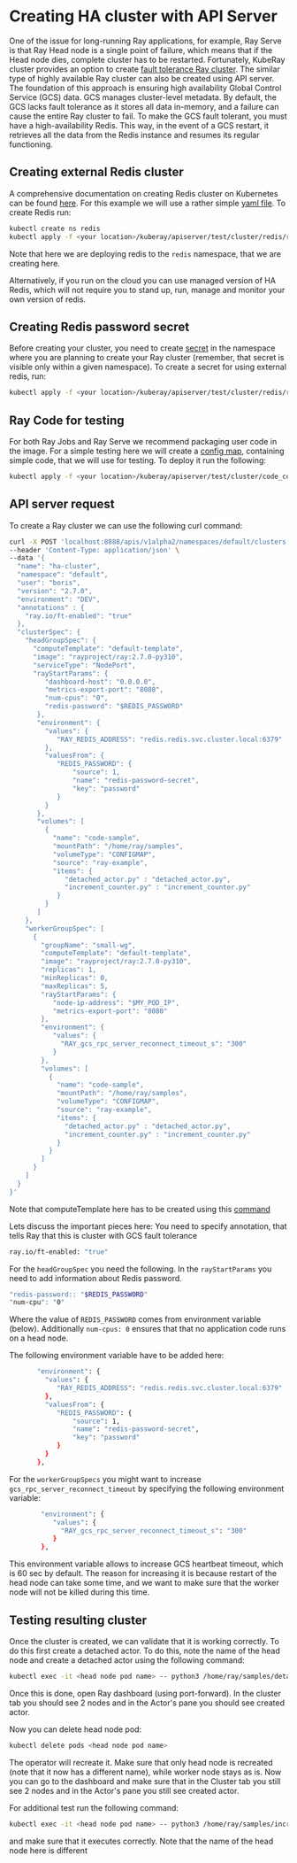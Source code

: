 # Creating HA cluster with API Server

One of the issue for long-running Ray applications, for example, Ray Serve is that Ray Head node is a single
point of failure, which means that if the Head node dies, complete cluster has to be restarted. Fortunately,
KubeRay cluster provides an option to create
[fault tolerance Ray cluster](https://docs.ray.io/en/master/cluster/kubernetes/user-guides/kuberay-gcs-ft.html).
The similar type of highly available Ray cluster can also be created using API server. The foundation of this
approach is ensuring high availability Global Control Service (GCS) data. GCS manages cluster-level
metadata. By default, the GCS lacks fault tolerance as it stores all data in-memory, and a failure can cause the
entire Ray cluster to fail. To make the GCS fault tolerant, you must have a high-availability Redis. This way,
in the event of a GCS restart, it retrieves all the data from the Redis instance and resumes its regular
functioning.

## Creating external Redis cluster

A comprehensive documentation on creating Redis cluster on Kubernetes can be found
[here]( https://www.dragonflydb.io/guides/redis-kubernetes). For this example we will use a rather simple
[yaml file](test/cluster/redis/redis.yaml). To create Redis run:

```sh
kubectl create ns redis
kubectl apply -f <your location>/kuberay/apiserver/test/cluster/redis/redis.yaml -n redis
```

Note that here we are deploying redis to the `redis` namespace, that we are creating here.

Alternatively, if you run on the cloud you can use managed version of HA Redis, which will not require
you to stand up, run, manage and monitor your own version of redis.

## Creating Redis password secret

Before creating your cluster, you need to create [secret](test/cluster/redis/redis_passwrd.yaml) in the
namespace where you are planning to create your Ray cluster (remember, that secret is visible only within a given
namespace). To create a secret for using external redis, run:

```sh
kubectl apply -f <your location>/kuberay/apiserver/test/cluster/redis/redis_passwrd.yaml
```

## Ray Code for testing

For both Ray Jobs and Ray Serve we recommend packaging user code in the image. For a simple testing here
we will create a [config map](test/cluster/code_configmap.yaml), containing simple code, that we will use for
testing. To deploy it run the following:

```sh
kubectl apply -f <your location>/kuberay/apiserver/test/cluster/code_configmap.yaml
```

## API server request

To create a Ray cluster we can use the following curl command:

```sh
curl -X POST 'localhost:8888/apis/v1alpha2/namespaces/default/clusters' \
--header 'Content-Type: application/json' \
--data '{
  "name": "ha-cluster",
  "namespace": "default",
  "user": "boris",
  "version": "2.7.0",
  "environment": "DEV",
  "annotations" : {
    "ray.io/ft-enabled": "true"
  },
  "clusterSpec": {
    "headGroupSpec": {
      "computeTemplate": "default-template",
      "image": "rayproject/ray:2.7.0-py310",
      "serviceType": "NodePort",
      "rayStartParams": {
         "dashboard-host": "0.0.0.0",
         "metrics-export-port": "8080",
         "num-cpus": "0",
         "redis-password": "$REDIS_PASSWORD"
       },
       "environment": {
         "values": {
            "RAY_REDIS_ADDRESS": "redis.redis.svc.cluster.local:6379"
         },
         "valuesFrom": {
            "REDIS_PASSWORD": {
                "source": 1,
                "name": "redis-password-secret",
                "key": "password"
            }
         }
       },
       "volumes": [
         {
           "name": "code-sample",
           "mountPath": "/home/ray/samples",
           "volumeType": "CONFIGMAP",
           "source": "ray-example",
           "items": {
              "detached_actor.py" : "detached_actor.py",
              "increment_counter.py" : "increment_counter.py"
            }
         }
       ]
    },
    "workerGroupSpec": [
      {
        "groupName": "small-wg",
        "computeTemplate": "default-template",
        "image": "rayproject/ray:2.7.0-py310",
        "replicas": 1,
        "minReplicas": 0,
        "maxReplicas": 5,
        "rayStartParams": {
           "node-ip-address": "$MY_POD_IP",
           "metrics-export-port": "8080"
        },
        "environment": {
           "values": {
             "RAY_gcs_rpc_server_reconnect_timeout_s": "300"
           } 
        },
        "volumes": [
          {
            "name": "code-sample",
            "mountPath": "/home/ray/samples",
            "volumeType": "CONFIGMAP",
            "source": "ray-example",
            "items": {
              "detached_actor.py" : "detached_actor.py",
              "increment_counter.py" : "increment_counter.py"
            }
          }
        ]
      }
    ]
  }
}'  
```

Note that computeTemplate here has to be created using this [command](test/cluster//template/simple)

Lets discuss the important pieces here:
You need to specify annotation, that tells Ray that this is cluster with GCS fault tolerance

```sh
ray.io/ft-enabled: "true" 
```

For the `headGroupSpec` you need the following. In the `rayStartParams` you need to add information about Redis
password.

```sh
"redis-password:: "$REDIS_PASSWORD"
"num-cpu": "0"
```

Where the value of `REDIS_PASSWORD` comes from environment variable (below). Additionally `num-cpus: 0` ensures 
that that no application code runs on a head node.

The following environment variable have to be added here:

```sh
       "environment": {
         "values": {
            "RAY_REDIS_ADDRESS": "redis.redis.svc.cluster.local:6379"
         },
         "valuesFrom": {
            "REDIS_PASSWORD": {
                "source": 1,
                "name": "redis-password-secret",
                "key": "password"
            }
         }
       },
```

For the `workerGroupSpecs` you might want to increase `gcs_rpc_server_reconnect_timeout` by specifying the following
environment variable:

```sh
        "environment": {
           "values": {
             "RAY_gcs_rpc_server_reconnect_timeout_s": "300"
           } 
        },
```

This environment variable allows to increase GCS heartbeat timeout, which is 60 sec by default. The reason for
increasing it is because restart of the head node can take some time, and we want to make sure that the worker node
will not be killed during this time.

## Testing resulting cluster

Once the cluster is created, we can validate that it is working correctly. To do this first create a detached actor.
To do this, note the name of the head node and create a detached actor using the following command:

```sh
kubectl exec -it <head node pod name> -- python3 /home/ray/samples/detached_actor.py
```

Once this is done, open Ray dashboard (using port-forward). In the cluster tab you should see 2 nodes and in the
Actor's pane you should see created actor.

Now you can delete head node pod:

```sh
kubectl delete pods <head node pod name>
```

The operator will recreate it. Make sure that only head node is recreated (note that it now has a different name),
while worker node stays as is. Now you can go to the dashboard and make sure that in the Cluster tab you still see
2 nodes and in the Actor's pane you still see created actor.

For additional test run the following command:

```sh
kubectl exec -it <head node pod name> -- python3 /home/ray/samples/increment_counter.py
```

and make sure that it executes correctly. Note that the name of the head node here is different
